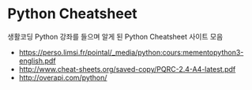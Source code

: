 # Python Cheatsheet

생활코딩 Python 강좌를 들으며 알게 된 Python Cheatsheet 사이트 모음

* https://perso.limsi.fr/pointal/_media/python:cours:mementopython3-english.pdf
* http://www.cheat-sheets.org/saved-copy/PQRC-2.4-A4-latest.pdf
* http://overapi.com/python/